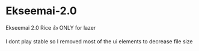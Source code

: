 # Ekseemai-2.0
Ekseemai 2.0 Rice :thumbsup:
ONLY for lazer

I dont play stable so I removed most of the ui elements to decrease file size

